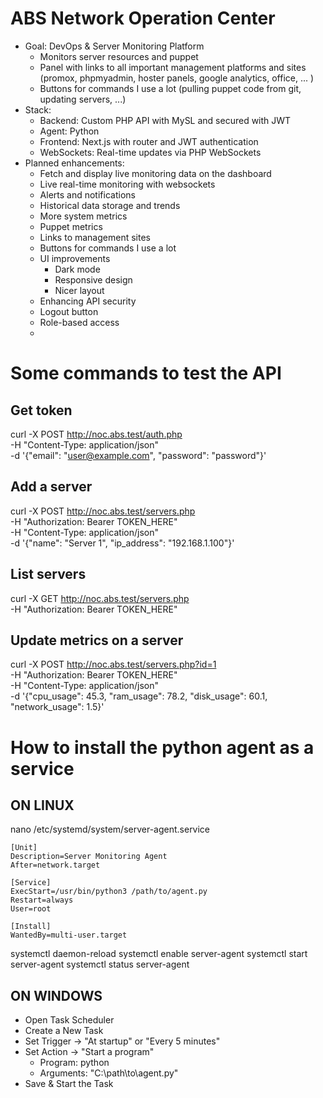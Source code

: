 # ABS Network Operation Center
- Goal: DevOps & Server Monitoring Platform
  - Monitors server resources and puppet
  - Panel with links to all important management platforms and sites (promox, phpmyadmin, hoster panels, google analytics, office, ... )
  - Buttons for commands I use a lot (pulling puppet code from git, updating servers, ...)
- Stack:
  - Backend: Custom PHP API with MySL and secured with JWT
  - Agent: Python
  - Frontend: Next.js with router and JWT authentication
  - WebSockets: Real-time updates via PHP WebSockets
- Planned enhancements:
  - Fetch and display live monitoring data on the dashboard
  - Live real-time monitoring with websockets
  - Alerts and notifications
  - Historical data storage and trends
  - More system metrics
  - Puppet metrics
  - Links to management sites
  - Buttons for commands I use a lot
  - UI improvements
    - Dark mode
    - Responsive design
    - Nicer layout
  - Enhancing API security
  - Logout button
  - Role-based access
  - 

# Some commands to test the API
## Get token
curl -X POST http://noc.abs.test/auth.php \
     -H "Content-Type: application/json" \
     -d '{"email": "user@example.com", "password": "password"}'
## Add a server
curl -X POST http://noc.abs.test/servers.php \
     -H "Authorization: Bearer TOKEN_HERE" \
     -H "Content-Type: application/json" \
     -d '{"name": "Server 1", "ip_address": "192.168.1.100"}'
## List servers
curl -X GET http://noc.abs.test/servers.php \
     -H "Authorization: Bearer TOKEN_HERE"
## Update metrics on a server
curl -X POST http://noc.abs.test/servers.php?id=1 \
     -H "Authorization: Bearer TOKEN_HERE" \
     -H "Content-Type: application/json" \
     -d '{"cpu_usage": 45.3, "ram_usage": 78.2, "disk_usage": 60.1, "network_usage": 1.5}'     

# How to install the python agent as a service
## ON LINUX
nano /etc/systemd/system/server-agent.service
```
[Unit]
Description=Server Monitoring Agent
After=network.target

[Service]
ExecStart=/usr/bin/python3 /path/to/agent.py
Restart=always
User=root

[Install]
WantedBy=multi-user.target
```

systemctl daemon-reload
systemctl enable server-agent
systemctl start server-agent
systemctl status server-agent

## ON WINDOWS
- Open Task Scheduler
- Create a New Task
- Set Trigger → "At startup" or "Every 5 minutes"
- Set Action → "Start a program"
  - Program: python
  - Arguments: "C:\path\to\agent.py"
- Save & Start the Task

